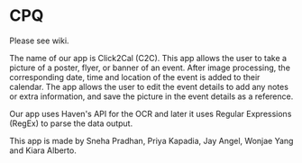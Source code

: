 # CPQ

Please see wiki.

The name of our app is Click2Cal (C2C).
This app allows the user to take a picture of a poster, flyer, or banner of an event. After image processing, the corresponding date, time and location of the event is added to their calendar. The app allows the user to edit the event details to add any notes or extra information, and save the picture in the event details as a reference.

Our app uses Haven's API for the OCR and later it uses Regular Expressions (RegEx) to parse the data output.

This app is made by Sneha Pradhan, Priya Kapadia, Jay Angel, Wonjae Yang and Kiara Alberto.
